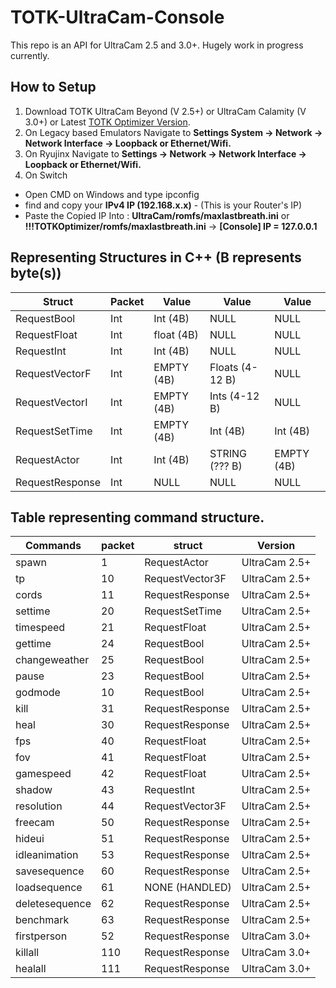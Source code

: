 # TOTK-UltraCam-Console
This repo is an API for UltraCam 2.5 and 3.0+. Hugely work in progress currently.

## How to Setup
1. Download TOTK UltraCam Beyond (V 2.5+) or UltraCam Calamity (V 3.0+) or Latest [TOTK Optimizer Version](https://github.com/MaxLastBreath/TOTK-mods).
2. On Legacy based Emulators Navigate to **Settings System -> Network -> Network Interface -> Loopback or Ethernet/Wifi.**
3. On Ryujinx Navigate to **Settings -> Network -> Network Interface -> Loopback or Ethernet/Wifi.**
4. On Switch
  - Open CMD on Windows and type ipconfig
  - find and copy your **IPv4 IP (192.168.x.x)** - (This is your Router's IP) 
  - Paste the Copied IP Into : **UltraCam/romfs/maxlastbreath.ini** or **!!!TOTKOptimizer/romfs/maxlastbreath.ini** -> **[Console] IP = 127.0.0.1**

## Representing Structures in C++ (B represents byte(s))
| Struct         | Packet        | Value         | Value          | Value          |
| -------------  | ------------- | ------------- | -------------  | -------------  |
| RequestBool    | Int           | Int (4B)      | NULL           | NULL           |
| RequestFloat   | Int           | float (4B)    | NULL           | NULL           |
| RequestInt     | Int           | Int (4B)      | NULL           | NULL           |
| RequestVectorF | Int           | EMPTY (4B)    | Floats (4-12 B)| NULL           |
| RequestVectorI | Int           | EMPTY (4B)    | Ints (4-12 B)  | NULL           |
| RequestSetTime | Int           | EMPTY (4B)    | Int (4B)       | Int (4B)       |
| RequestActor   | Int           | Int (4B)      | STRING (??? B) | EMPTY (4B)     |
| RequestResponse| Int           | NULL          | NULL           | NULL           |

## Table representing command structure.

| Commands      | packet        | struct          | Version         |
| ------------- | ------------- | -------------   | -------------   |
| spawn         | 1             | RequestActor    | UltraCam 2.5+   |
| tp            | 10            | RequestVector3F | UltraCam 2.5+   |
| cords         | 11            | RequestResponse | UltraCam 2.5+   |
| settime       | 20            | RequestSetTime  | UltraCam 2.5+   |
| timespeed     | 21            | RequestFloat    | UltraCam 2.5+   |
| gettime       | 24            | RequestBool     | UltraCam 2.5+   |
| changeweather | 25            | RequestBool     | UltraCam 2.5+   |
| pause         | 23            | RequestBool     | UltraCam 2.5+   |
| godmode       | 10            | RequestBool     | UltraCam 2.5+   |
| kill          | 31            | RequestResponse | UltraCam 2.5+   |
| heal          | 30            | RequestResponse | UltraCam 2.5+   |
| fps           | 40            | RequestFloat    | UltraCam 2.5+   |
| fov           | 41            | RequestFloat    | UltraCam 2.5+   |
| gamespeed     | 42            | RequestFloat    | UltraCam 2.5+   |
| shadow        | 43            | RequestInt      | UltraCam 2.5+   |
| resolution    | 44            | RequestVector3F | UltraCam 2.5+   |
| freecam       | 50            | RequestResponse | UltraCam 2.5+   |
| hideui        | 51            | RequestResponse | UltraCam 2.5+   |
| idleanimation | 53            | RequestResponse | UltraCam 2.5+   |
| savesequence  | 60            | RequestResponse | UltraCam 2.5+   |
| loadsequence  | 61            | NONE (HANDLED)  | UltraCam 2.5+   |
| deletesequence| 62            | RequestResponse | UltraCam 2.5+   |
| benchmark     | 63            | RequestResponse | UltraCam 2.5+   |
| firstperson   | 52            | RequestResponse | UltraCam 3.0+   |
| killall       | 110           | RequestResponse | UltraCam 3.0+   |
| healall       | 111           | RequestResponse | UltraCam 3.0+   |
